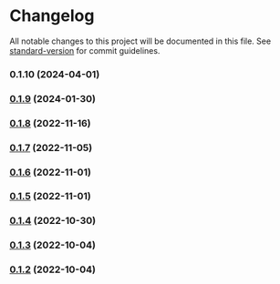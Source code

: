 # Changelog

All notable changes to this project will be documented in this file. See [standard-version](https://github.com/conventional-changelog/standard-version) for commit guidelines.

### 0.1.10 (2024-04-01)

### [0.1.9](https://github.com/benr77/obsidian-gitlab-issues/compare/0.1.8...0.1.9) (2024-01-30)

### [0.1.8](https://github.com/benr77/obsidian-gitlab-issues/compare/0.1.7...0.1.8) (2022-11-16)

### [0.1.7](https://github.com/benr77/obsidian-gitlab-issues/compare/0.1.6...0.1.7) (2022-11-05)

### [0.1.6](https://github.com/benr77/obsidian-gitlab-issues/compare/0.1.5...0.1.6) (2022-11-01)

### [0.1.5](https://github.com/benr77/obsidian-gitlab-issues/compare/0.1.4...0.1.5) (2022-11-01)

### [0.1.4](https://github.com/benr77/obsidian-gitlab-issues/compare/0.1.3...0.1.4) (2022-10-30)

### [0.1.3](https://github.com/benr77/obsidian-gitlab-issues/compare/0.1.1...0.1.3) (2022-10-04)

### [0.1.2](https://github.com/benr77/obsidian-gitlab-issues/compare/0.1.1...0.1.2) (2022-10-04)
